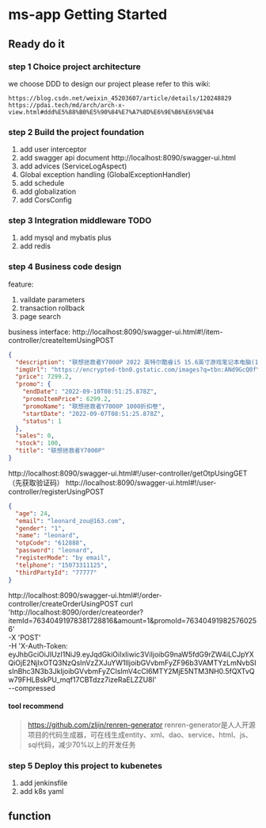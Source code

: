 # ms-app Getting Started

## Ready do it
### step 1 Choice project architecture

we choose DDD to design our project
please refer to this wiki:
```
https://blog.csdn.net/weixin_45203607/article/details/120248829
https://pdai.tech/md/arch/arch-x-view.html#ddd%E5%88%B0%E5%90%84%E7%A7%8D%E6%9E%B6%E6%9E%84
```

### step 2 Build the project foundation

1. add user interceptor
2. add swagger api document
    http://localhost:8090/swagger-ui.html
3. add advices (ServiceLogAspect)
4. Global exception handling (GlobalExceptionHandler)
5. add schedule
6. add globalization
7. add CorsConfig

### step 3 Integration middleware TODO

1. add mysql and mybatis plus
2. add redis 

### step 4 Business code design

feature: 
1. vaildate parameters
2. transaction rollback
3. page search

business interface:
http://localhost:8090/swagger-ui.html#!/item-controller/createItemUsingPOST
```json
{
  "description": "联想拯救者Y7000P 2022 英特尔酷睿i5 15.6英寸游戏笔记本电脑(12代i5-12500H 16G 512G RTX3050 2.5k电竞屏)",
  "imgUrl": "https://encrypted-tbn0.gstatic.com/images?q=tbn:ANd9GcQ0fYHgzv0IJWDWX3YKxaEuepxdq0FjF-9J0U66FfSrjg&s",
  "price": 7299.2,
  "promo": {
    "endDate": "2022-09-10T08:51:25.878Z",
    "promoItemPrice": 6299.2,
    "promoName": "联想拯救者Y7000P 1000折扣卷",
    "startDate": "2022-09-07T08:51:25.878Z",
    "status": 1
  },
  "sales": 0,
  "stock": 100,
  "title": "联想拯救者Y7000P"
}
```
http://localhost:8090/swagger-ui.html#!/user-controller/getOtpUsingGET（先获取验证码）
http://localhost:8090/swagger-ui.html#!/user-controller/registerUsingPOST
```json
{
  "age": 24,
  "email": "leonard_zou@163.com",
  "gender": "1",
  "name": "leonard",
  "otpCode": "612888",
  "password": "leonard",
  "registerMode": "by email",
  "telphone": "15073311125",
  "thirdPartyId": "77777"
}
```

http://localhost:8090/swagger-ui.html#!/order-controller/createOrderUsingPOST
curl 'http://localhost:8090/order/createorder?itemId=76340491978381728816&amount=1&promoId=763404919825760256' \
  -X 'POST' \
  -H 'X-Auth-Token: eyJhbGciOiJIUzI1NiJ9.eyJqdGkiOiIxIiwic3ViIjoibG9naW5fdG9rZW4iLCJpYXQiOjE2NjIxOTQ3NzQsInVzZXJuYW1lIjoibGVvbmFyZF96b3VAMTYzLmNvbSIsInBhc3N3b3JkIjoibGVvbmFyZCIsImV4cCI6MTY2MjE5NTM3NH0.5fQXTvQw79FHLBskPU_mqf17CBTdzz7izeRaELZZU8I' \
  --compressed

#### tool recommend
> https://github.com/zljin/renren-generator
> renren-generator是人人开源项目的代码生成器，可在线生成entity、xml、dao、service、html、js、sql代码，减少70%以上的开发任务



### step 5 Deploy this project to kubenetes
1. add jenkinsfile
2. add k8s yaml

## function
